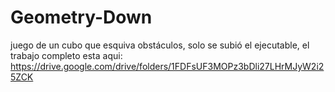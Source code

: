 # Geometry-Down
juego de un cubo que esquiva obstáculos,
solo se subió el ejecutable, el trabajo completo esta aqui: https://drive.google.com/drive/folders/1FDFsUF3MOPz3bDli27LHrMJyW2i25ZCK
